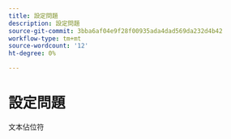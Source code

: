```yaml
---
title: 設定問題
description: 設定問題
source-git-commit: 3bba6af04e9f28f00935ada4dad569da232d4b42
workflow-type: tm+mt
source-wordcount: '12'
ht-degree: 0%

---
```


# 設定問題

文本佔位符
